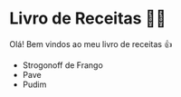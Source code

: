 # Livro de Receitas 👨‍🍳

Olá! Bem vindos ao meu livro de receitas 👍

- Strogonoff de Frango
- Pave
- Pudim
